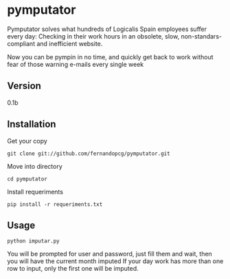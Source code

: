 pymputator
=========

Pymputator solves what hundreds of Logicalis Spain employees suffer every day: Checking in their work hours in an obsolete, slow, non-standars-compliant and inefficient website.

Now you can be pympin in no time, and quickly get back to work without fear of those warning e-mails every single week


Version
-------

0.1b


Installation
--------------

Get your copy

```
git clone git://github.com/fernandopcg/pymputator.git
```

Move into directory

```
cd pymputator
```

Install requeriments

```
pip install -r requeriments.txt
```

Usage
-----

```
python imputar.py
```

You will be prompted for user and password, just fill them and wait, then you will have the current month imputed
If your day work has more than one row to input, only the first one will be imputed.
